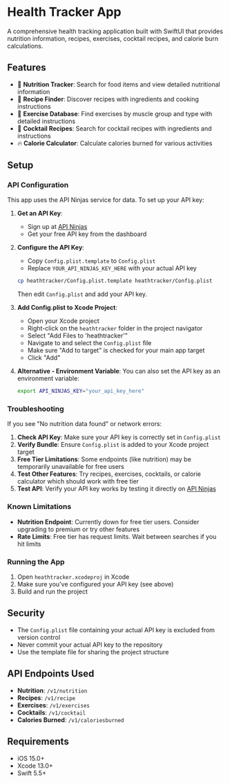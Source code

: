 # Health Tracker App

A comprehensive health tracking application built with SwiftUI that provides nutrition information, recipes, exercises, cocktail recipes, and calorie burn calculations.

## Features

- 🥗 **Nutrition Tracker**: Search for food items and view detailed nutritional information
- 🍳 **Recipe Finder**: Discover recipes with ingredients and cooking instructions
- 💪 **Exercise Database**: Find exercises by muscle group and type with detailed instructions
- 🍹 **Cocktail Recipes**: Search for cocktail recipes with ingredients and instructions
- 🔥 **Calorie Calculator**: Calculate calories burned for various activities

## Setup

### API Configuration

This app uses the API Ninjas service for data. To set up your API key:

1. **Get an API Key**:

   - Sign up at [API Ninjas](https://api.api-ninjas.com/)
   - Get your free API key from the dashboard

2. **Configure the API Key**:

   - Copy `Config.plist.template` to `Config.plist`
   - Replace `YOUR_API_NINJAS_KEY_HERE` with your actual API key

   ```bash
   cp heathtracker/Config.plist.template heathtracker/Config.plist
   ```

   Then edit `Config.plist` and add your API key.

3. **Add Config.plist to Xcode Project**:

   - Open your Xcode project
   - Right-click on the `heathtracker` folder in the project navigator
   - Select "Add Files to 'heathtracker'"
   - Navigate to and select the `Config.plist` file
   - Make sure "Add to target" is checked for your main app target
   - Click "Add"

4. **Alternative - Environment Variable**:
   You can also set the API key as an environment variable:
   ```bash
   export API_NINJAS_KEY="your_api_key_here"
   ```

### Troubleshooting

If you see "No nutrition data found" or network errors:

1. **Check API Key**: Make sure your API key is correctly set in `Config.plist`
2. **Verify Bundle**: Ensure `Config.plist` is added to your Xcode project target
3. **Free Tier Limitations**: Some endpoints (like nutrition) may be temporarily unavailable for free users
4. **Test Other Features**: Try recipes, exercises, cocktails, or calorie calculator which should work with free tier
5. **Test API**: Verify your API key works by testing it directly on [API Ninjas](https://api.api-ninjas.com/)

### Known Limitations

- **Nutrition Endpoint**: Currently down for free tier users. Consider upgrading to premium or try other features
- **Rate Limits**: Free tier has request limits. Wait between searches if you hit limits

### Running the App

1. Open `heathtracker.xcodeproj` in Xcode
2. Make sure you've configured your API key (see above)
3. Build and run the project

## Security

- The `Config.plist` file containing your actual API key is excluded from version control
- Never commit your actual API key to the repository
- Use the template file for sharing the project structure

## API Endpoints Used

- **Nutrition**: `/v1/nutrition`
- **Recipes**: `/v1/recipe`
- **Exercises**: `/v1/exercises`
- **Cocktails**: `/v1/cocktail`
- **Calories Burned**: `/v1/caloriesburned`

## Requirements

- iOS 15.0+
- Xcode 13.0+
- Swift 5.5+
